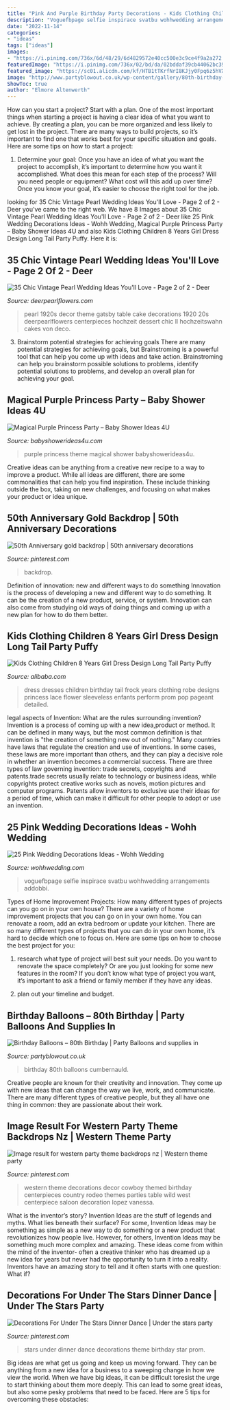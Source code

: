 ```yaml
---
title: "Pink And Purple Birthday Party Decorations - Kids Clothing Children 8 Years Girl Dress Design Long Tail Party Puffy"
description: "Voguefbpage selfie inspirace svatbu wohhwedding arrangements addobbi"
date: "2022-11-14"
categories:
- "ideas"
tags: ["ideas"]
images:
- "https://i.pinimg.com/736x/6d/48/29/6d4829572e40cc500e3c9ce4f9a2a272.jpg"
featuredImage: "https://i.pinimg.com/736x/02/bd/da/02bddaf39cb44062bc39bcfd5900fcff.jpg"
featured_image: "https://sc01.alicdn.com/kf/HTB1tTKrfNrI8KJjy0Fpq6z5hVXaC/231513130/HTB1tTKrfNrI8KJjy0Fpq6z5hVXaC.jpg"
image: "http://www.partyblowout.co.uk/wp-content/gallery/80th-birthday-1/2016-06-11-17.52.57-1.jpg"
ShowToc: true
author: "Elmore Altenwerth"
---
```



How can you start a project?
Start with a plan. One of the most important things when starting a project is having a clear idea of what you want to achieve. By creating a plan, you can be more organized and less likely to get lost in the project. There are many ways to build projects, so it’s important to find one that works best for your specific situation and goals. Here are some tips on how to start a project: 
1. Determine your goal: Once you have an idea of what you want the project to accomplish, it’s important to determine how you want it accomplished. What does this mean for each step of the process? Will you need people or equipment? What cost will this add up over time? Once you know your goal, it’s easier to choose the right tool for the job.


	

		
looking for 35 Chic Vintage Pearl Wedding Ideas You&#039;ll Love - Page 2 of 2 - Deer you've came to the right web. We have 8 Images about 35 Chic Vintage Pearl Wedding Ideas You&#039;ll Love - Page 2 of 2 - Deer like 25 Pink Wedding Decorations Ideas - Wohh Wedding, Magical Purple Princess Party – Baby Shower Ideas 4U and also Kids Clothing Children 8 Years Girl Dress Design Long Tail Party Puffy. Here it is:
		
    
## 35 Chic Vintage Pearl Wedding Ideas You&#039;ll Love - Page 2 Of 2 - Deer

<img loading=lazy src="https://www.deerpearlflowers.com/wp-content/uploads/2016/10/1920s-vintage-pearl-wedding-dessert-decor.jpg" onerror="this.onerror=null;this.src='https://tse4.mm.bing.net/th?id=OIP.E_VjvJlQz9XFd-9DlLPu0gHaLH&amp;pid=15.1';" alt="35 Chic Vintage Pearl Wedding Ideas You&#039;ll Love - Page 2 of 2 - Deer">

_Source: deerpearlflowers.com_

>pearl 1920s decor theme gatsby table cake decorations 1920 20s deerpearlflowers centerpieces hochzeit dessert chic ll hochzeitswahn cakes von deco. 

	

3. Brainstorm potential strategies for achieving goals
There are many potential strategies for achieving goals, but Brainstroming is a powerful tool that can help you come up with ideas and take action. Brainstroming can help you brainstorm possible solutions to problems, identify potential solutions to problems, and develop an overall plan for achieving your goal.

    
## Magical Purple Princess Party – Baby Shower Ideas 4U

<img loading=lazy src="https://babyshowerideas4u.com/wp-content/uploads/2014/01/1512492_649657645080195_1799810376_n.jpg" onerror="this.onerror=null;this.src='https://tse3.mm.bing.net/th?id=OIP.PYL7wU-egRQFKEZ01C07jAHaLH&amp;pid=15.1';" alt="Magical Purple Princess Party – Baby Shower Ideas 4U">

_Source: babyshowerideas4u.com_

>purple princess theme magical shower babyshowerideas4u. 

	

Creative ideas can be anything from a creative new recipe to a way to improve a product. While all ideas are different, there are some commonalities that can help you find inspiration. These include thinking outside the box, taking on new challenges, and focusing on what makes your product or idea unique.

    
## 50th Anniversary Gold Backdrop | 50th Anniversary Decorations

<img loading=lazy src="https://i.pinimg.com/736x/02/bd/da/02bddaf39cb44062bc39bcfd5900fcff.jpg" onerror="this.onerror=null;this.src='https://tse4.mm.bing.net/th?id=OIP.R2VCJ5ZKT-c4nD-ksmQREAHaEK&amp;pid=15.1';" alt="50th Anniversary gold backdrop | 50th anniversary decorations">

_Source: pinterest.com_

>backdrop. 

	

Definition of innovation: new and different ways to do something
Innovation is the process of developing a new and different way to do something. It can be the creation of a new product, service, or system. Innovation can also come from studying old ways of doing things and coming up with a new plan for how to do them better.

    
## Kids Clothing Children 8 Years Girl Dress Design Long Tail Party Puffy

<img loading=lazy src="https://sc01.alicdn.com/kf/HTB1tTKrfNrI8KJjy0Fpq6z5hVXaC/231513130/HTB1tTKrfNrI8KJjy0Fpq6z5hVXaC.jpg" onerror="this.onerror=null;this.src='https://tse2.mm.bing.net/th?id=OIP.mxpA3s0NMjfs6kBbu8aabQHaJ4&amp;pid=15.1';" alt="Kids Clothing Children 8 Years Girl Dress Design Long Tail Party Puffy">

_Source: alibaba.com_

>dress dresses children birthday tail frock years clothing robe designs princess lace flower sleeveless enfants perform prom pop pageant detailed. 

	

legal aspects of Invention: What are the rules surrounding invention?
Invention is a process of coming up with a new idea,product or method. It can be defined in many ways, but the most common definition is that invention is "the creation of something new out of nothing." Many countries have laws that regulate the creation and use of inventions. In some cases, these laws are more important than others, and they can play a decisive role in whether an invention becomes a commercial success.
There are three types of law governing invention: trade secrets, copyrights and patents.trade secrets usually relate to technology or business ideas, while copyrights protect creative works such as novels, motion pictures and computer programs. Patents allow inventors to exclusive use their ideas for a period of time, which can make it difficult for other people to adopt or use an invention.

    
## 25 Pink Wedding Decorations Ideas - Wohh Wedding

<img loading=lazy src="https://www.wohhwedding.com/wp-content/uploads/2016/05/Pink-Rose-Flower-Wedding-Centerpiece-Decorations.jpg" onerror="this.onerror=null;this.src='https://tse3.mm.bing.net/th?id=OIP.AzARaRZdAkdztzOwVF-4-wHaLJ&amp;pid=15.1';" alt="25 Pink Wedding Decorations Ideas - Wohh Wedding">

_Source: wohhwedding.com_

>voguefbpage selfie inspirace svatbu wohhwedding arrangements addobbi. 

	

Types of Home Improvement Projects: How many different types of projects can you go on in your own house?
There are a variety of home improvement projects that you can go on in your own home. You can renovate a room, add an extra bedroom or update your kitchen. There are so many different types of projects that you can do in your own home, it’s hard to decide which one to focus on. Here are some tips on how to choose the best project for you: 
1. research what type of project will best suit your needs. Do you want to renovate the space completely? Or are you just looking for some new features in the room? If you don’t know what type of project you want, it’s important to ask a friend or family member if they have any ideas. 

2. plan out your timeline and budget.

    
## Birthday Balloons – 80th Birthday | Party Balloons And Supplies In

<img loading=lazy src="http://www.partyblowout.co.uk/wp-content/gallery/80th-birthday-1/2016-06-11-17.52.57-1.jpg" onerror="this.onerror=null;this.src='https://tse3.mm.bing.net/th?id=OIP.2XH-E9yEJnJ4DpYh7koEaAAAAA&amp;pid=15.1';" alt="Birthday Balloons – 80th Birthday | Party Balloons and supplies in">

_Source: partyblowout.co.uk_

>birthday 80th balloons cumbernauld. 

	

Creative people are known for their creativity and innovation. They come up with new ideas that can change the way we live, work, and communicate. There are many different types of creative people, but they all have one thing in common: they are passionate about their work.

    
## Image Result For Western Party Theme Backdrops Nz | Western Theme Party

<img loading=lazy src="https://i.pinimg.com/736x/6d/48/29/6d4829572e40cc500e3c9ce4f9a2a272.jpg" onerror="this.onerror=null;this.src='https://tse1.mm.bing.net/th?id=OIP.4Cj1Ui7YlekTfOXkKYRITwHaJ6&amp;pid=15.1';" alt="Image result for western party theme backdrops nz | Western theme party">

_Source: pinterest.com_

>western theme decorations decor cowboy themed birthday centerpieces country rodeo themes parties table wild west centerpiece saloon decoration lopez vanessa. 

	

What is the inventor’s story?
Invention Ideas are the stuff of legends and myths. What lies beneath their surface? For some, Invention Ideas may be something as simple as a new way to do something or a new product that revolutionizes how people live. However, for others, Invention Ideas may be something much more complex and amazing. These ideas come from within the mind of the inventor- often a creative thinker who has dreamed up a new idea for years but never had the opportunity to turn it into a reality. Inventors have an amazing story to tell and it often starts with one question: What if?

    
## Decorations For Under The Stars Dinner Dance | Under The Stars Party

<img loading=lazy src="https://i.pinimg.com/736x/08/0b/c5/080bc52dc0abdf1e6e48a3391e35bd80.jpg" onerror="this.onerror=null;this.src='https://tse1.mm.bing.net/th?id=OIP.mcV1UeTknbevMDfekKspvAHaJ6&amp;pid=15.1';" alt="Decorations For Under The Stars Dinner Dance | Under the stars party">

_Source: pinterest.com_

>stars under dinner dance decorations theme birthday star prom. 

	

Big ideas are what get us going and keep us moving forward. They can be anything from a new idea for a business to a sweeping change in how we view the world. When we have big ideas, it can be difficult toresist the urge to start thinking about them more deeply. This can lead to some great ideas, but also some pesky problems that need to be faced. Here are 5 tips for overcoming these obstacles: 

